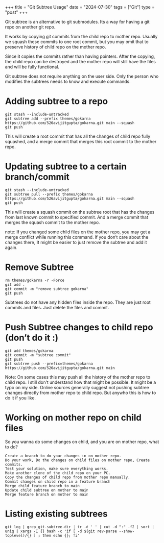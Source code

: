 +++
title = "Git Subtree Usage"
date = "2024-07-30"
tags = ["Git"]
type = "post"
+++

Git subtree is an alternative to git submodules. Its a way for having a git repo on another git repo.

It works by copying git commits from the child repo to mother repo. Usually we squash these commits to one root commit, but you may omit that to preserve history of child repo on the mother repo.

Since it copies the commits rather than having pointers. After the copying, the child repo can be destroyed and the mother repo will still have the files and will be fully functional.

Git subtree does not require anything on the user side. Only the person who modifies the subtrees needs to know and execute commands.


# Adding subtree to a repo

```
git stash --include-untracked
git subtree add --prefix themes/gokarna https://github.com/526avijitgupta/gokarna.git main --squash
git push
```

This will create a root commit that has all the changes of child repo fully squashed, and a merge commit that merges this root commit to the mother repo.


# Updating subtree to a certain branch/commit

```
git stash --include-untracked
git subtree pull --prefix themes/gokarna https://github.com/526avijitgupta/gokarna.git main --squash
git push
```

This will create a squash commit on the subtree root that has the changes from last known commit to specified commit. And a merge commit that merges the squash commit to the mother repo.

note: If you changed some child files on the mother repo, you may get a merge conflict while running this command. If you don’t care about the changes there, It might be easier to just remove the subtree and add it again.


# Remove Subtree

```
rm themes/gokarna -r -Force
git add .
git commit -m "remove subtree gokarna"
git push
```

Subtrees do not have any hidden files inside the repo. They are just root commits and files. Just delete the files and commit.


# Push Subtree changes to child repo (don’t do it :)

```
git add themes/gokarna
git commit -m "subtree commit"
git push
git subtree push --prefix=themes/gokarna https://github.com/526avijitgupta/gokarna.git main
```

Note: On some cases this may push all the history of the mother repo to child repo. I still don't understand how that might be possible. It might be a typo on my side. Online sources generally suggest not pushing subtree changes directly from mother repo to child repo. But anywho this is how to do it if you like.


# Working on mother repo on child files

So you wanna do some changes on child, and you are on mother repo, what to do?

```
Create a branch to do your changes in on mother repo.
Do your work, Do the changes on child files on mother repo, Create commits.
Test your solution, make sure everything works.
Make another clone of the child repo on your PC.
Copy the changes of child repo from mother repo manually.
Commit changes on child repo in a feature branch
Merge child feature branch to main
Update child subtree on mother to main
Merge feature branch on mother to main
```

# Listing existing subtrees

```
git log | grep git-subtree-dir | tr -d ' ' | cut -d ":" -f2 | sort | uniq | xargs -I {} bash -c 'if [ -d $(git rev-parse --show-toplevel)/{} ] ; then echo {}; fi'
```
